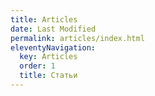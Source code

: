 ```yaml
---
title: Articles
date: Last Modified
permalink: articles/index.html
eleventyNavigation:
  key: Articles
  order: 1
  title: Статьи
---
```


